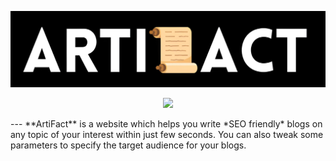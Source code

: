 ![ArtiFact Logo](https://raw.githubusercontent.com/cyb0rg14/ArtiFact/main/assets/logoX.png)

<p align="center">
  <a  href="https://wallfindr.streamlit.app" target="_blank">
    <img src="https://static.streamlit.io/badges/streamlit_badge_red.svg" />
  </a>
</p>
---
**ArtiFact** is a website which helps you write *SEO friendly* blogs on any topic of your interest within just few seconds. You can also tweak some parameters to specify the target audience for your blogs.
